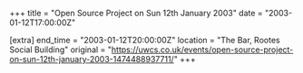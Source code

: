 +++
title = "Open Source Project on Sun 12th January 2003"
date = "2003-01-12T17:00:00Z"

[extra]
end_time = "2003-01-12T20:00:00Z"
location = "The Bar, Rootes Social Building"
original = "https://uwcs.co.uk/events/open-source-project-on-sun-12th-january-2003-1474488937711/"
+++



